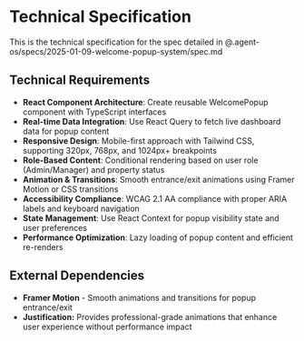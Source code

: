 # Technical Specification

This is the technical specification for the spec detailed in @.agent-os/specs/2025-01-09-welcome-popup-system/spec.md

## Technical Requirements

- **React Component Architecture**: Create reusable WelcomePopup component with TypeScript interfaces
- **Real-time Data Integration**: Use React Query to fetch live dashboard data for popup content
- **Responsive Design**: Mobile-first approach with Tailwind CSS, supporting 320px, 768px, and 1024px+ breakpoints
- **Role-Based Content**: Conditional rendering based on user role (Admin/Manager) and property status
- **Animation & Transitions**: Smooth entrance/exit animations using Framer Motion or CSS transitions
- **Accessibility Compliance**: WCAG 2.1 AA compliance with proper ARIA labels and keyboard navigation
- **State Management**: Use React Context for popup visibility state and user preferences
- **Performance Optimization**: Lazy loading of popup content and efficient re-renders

## External Dependencies

- **Framer Motion** - Smooth animations and transitions for popup entrance/exit
- **Justification:** Provides professional-grade animations that enhance user experience without performance impact
